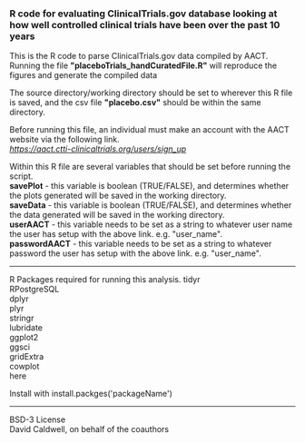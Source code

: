 ### R code for evaluating ClinicalTrials.gov database looking at how well controlled clinical trials have been over the past 10 years

This is the R code to parse ClinicalTrials.gov data compiled by AACT. Running the file **"placeboTrials_handCuratedFile.R"** will reproduce the figures and generate the compiled data

The source directory/working directory should be set to wherever this R file is saved, and the csv file **"placebo.csv"** should be within the same directory.

Before running this file, an individual must make an account with the
AACT website via the following link.  
*https://aact.ctti-clinicaltrials.org/users/sign_up*

Within this R file are several variables that should be set before running the script.   
**savePlot** - this variable is boolean (TRUE/FALSE), and determines whether the plots generated will be saved in the working directory.    
**saveData** - this variable is boolean (TRUE/FALSE), and determines whether the data generated will be saved in the working directory.  
**userAACT** - this variable needs to be set as a string to whatever user name the user has setup with the above link. e.g. "user_name".  
**passwordAACT** - this variable needs to be set as a string to whatever password the user has setup with the above link. e.g. "user_name".

---
R Packages required for running this analysis.
tidyr  
RPostgreSQL  
dplyr  
plyr  
stringr  
lubridate  
ggplot2  
ggsci  
gridExtra  
cowplot  
here  

Install with install.packges('packageName')

---

BSD-3 License  
David Caldwell, on behalf of the coauthors
